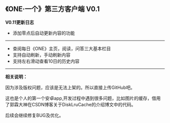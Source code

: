 **《ONE·一个》第三方客户端 V0.1**
------------------
**V0.11更新日志**

 - 添加零点后自动更新内容的功能

----------


 - 查阅每日《ONE》主页，阅读，问答三大基本栏目
 - 支持自动刷新，手动刷新内容
 - 支持左右滑动查看10日的历史内容


----------


**相关说明：**

因为涉及版权问题，应该是无法上架的。所以直接上传GitHub吧。

这也是个人的第一个安卓app,开发过程中遇到很多问题，比如图片的缓存，借用了郭霖大神在CSDN博客关于DiskLruCache的介绍博文中的代码。

后续会继续修复BUG及优化。